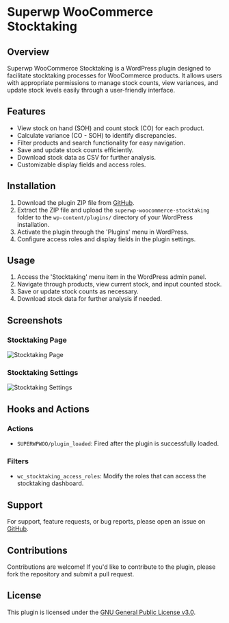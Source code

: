 # Superwp WooCommerce Stocktaking

## Overview

Superwp WooCommerce Stocktaking is a WordPress plugin designed to facilitate stocktaking processes for WooCommerce products. It allows users with appropriate permissions to manage stock counts, view variances, and update stock levels easily through a user-friendly interface.

## Features

- View stock on hand (SOH) and count stock (CO) for each product.
- Calculate variance (CO - SOH) to identify discrepancies.
- Filter products and search functionality for easy navigation.
- Save and update stock counts efficiently.
- Download stock data as CSV for further analysis.
- Customizable display fields and access roles.

## Installation

1. Download the plugin ZIP file from [GitHub](https://github.com/Thiararapeter/SuperWP-WooCommerce-Stocktaking).
2. Extract the ZIP file and upload the `superwp-woocommerce-stocktaking` folder to the `wp-content/plugins/` directory of your WordPress installation.
3. Activate the plugin through the 'Plugins' menu in WordPress.
4. Configure access roles and display fields in the plugin settings.

## Usage

1. Access the 'Stocktaking' menu item in the WordPress admin panel.
2. Navigate through products, view current stock, and input counted stock.
3. Save or update stock counts as necessary.
4. Download stock data for further analysis if needed.

## Screenshots

### Stocktaking Page

![Stocktaking Page](screenshots/stocktaking-page.png)

### Stocktaking Settings

![Stocktaking Settings](screenshots/stocktaking-settings.png)

## Hooks and Actions

### Actions

- `SUPERWPWOO/plugin_loaded`: Fired after the plugin is successfully loaded.

### Filters

- `wc_stocktaking_access_roles`: Modify the roles that can access the stocktaking dashboard.

## Support

For support, feature requests, or bug reports, please open an issue on [GitHub](https://github.com/Thiararapeter/SuperWP-WooCommerce-Stocktaking/issues).

## Contributions

Contributions are welcome! If you'd like to contribute to the plugin, please fork the repository and submit a pull request.

## License

This plugin is licensed under the [GNU General Public License v3.0](https://www.gnu.org/licenses/gpl-3.0.en.html).
